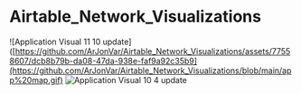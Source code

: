# Airtable_Network_Visualizations
![Application Visual 11 10 update]([https://github.com/ArJonVar/Airtable_Network_Visualizations/assets/77558607/dcb8b79b-da08-47da-938e-faf9a92c35b9](https://github.com/ArJonVar/Airtable_Network_Visualizations/blob/main/app%20map.gif)
![Application Visual 10 4 update](https://github.com/ArJonVar/Airtable_Network_Visualizations/assets/77558607/dcb8b79b-da08-47da-938e-faf9a92c35b9)
